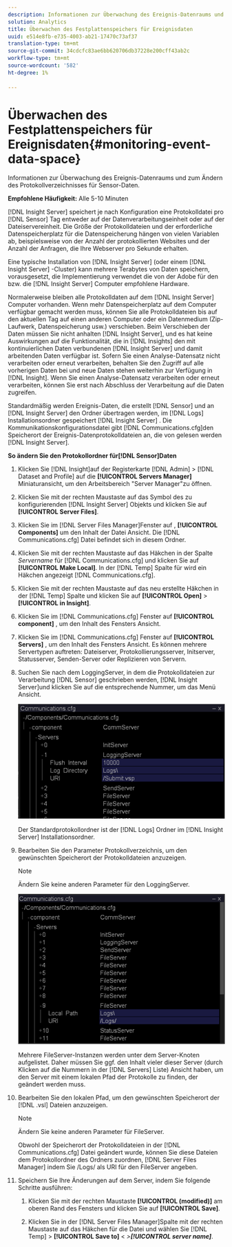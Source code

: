 ```yaml
---
description: Informationen zur Überwachung des Ereignis-Datenraums und zum Ändern des Protokollverzeichnisses für Sensor-Daten.
solution: Analytics
title: Überwachen des Festplattenspeichers für Ereignisdaten
uuid: e514e8fb-e735-4003-ab21-17470c73af37
translation-type: tm+mt
source-git-commit: 34cdcfc83ae6bb620706db37228e200cff43ab2c
workflow-type: tm+mt
source-wordcount: '582'
ht-degree: 1%

---
```



# Überwachen des Festplattenspeichers für Ereignisdaten{#monitoring-event-data-space}

Informationen zur Überwachung des Ereignis-Datenraums und zum Ändern des Protokollverzeichnisses für Sensor-Daten.

**Empfohlene Häufigkeit:** Alle 5-10 Minuten

[!DNL Insight Server] speichert je nach Konfiguration eine Protokolldatei pro [!DNL Sensor] Tag entweder auf der Datenverarbeitungseinheit oder auf der Dateiservereinheit. Die Größe der Protokolldateien und der erforderliche Datenspeicherplatz für die Datenspeicherung hängen von vielen Variablen ab, beispielsweise von der Anzahl der protokollierten Websites und der Anzahl der Anfragen, die Ihre Webserver pro Sekunde erhalten.

Eine typische Installation von [!DNL Insight Server] (oder einem [!DNL Insight Server] -Cluster) kann mehrere Terabytes von Daten speichern, vorausgesetzt, die Implementierung verwendet die von der Adobe für den bzw. die [!DNL Insight Server] Computer empfohlene Hardware.

Normalerweise bleiben alle Protokolldaten auf dem [!DNL Insight Server] Computer vorhanden. Wenn mehr Datenspeicherplatz auf dem Computer verfügbar gemacht werden muss, können Sie alle Protokolldateien bis auf den aktuellen Tag auf einen anderen Computer oder ein Datenmedium (Zip-Laufwerk, Datenspeicherung usw.) verschieben. Beim Verschieben der Daten müssen Sie nicht anhalten [!DNL Insight Server], und es hat keine Auswirkungen auf die Funktionalität, die in [!DNL Insights] den mit kontinuierlichen Daten verbundenen [!DNL Insight Server] und damit arbeitenden Daten verfügbar ist. Sofern Sie einen Analyse-Datensatz nicht verarbeiten oder erneut verarbeiten, behalten Sie den Zugriff auf alle vorherigen Daten bei und neue Daten stehen weiterhin zur Verfügung in [!DNL Insight]. Wenn Sie einen Analyse-Datensatz verarbeiten oder erneut verarbeiten, können Sie erst nach Abschluss der Verarbeitung auf die Daten zugreifen.

Standardmäßig werden Ereignis-Daten, die erstellt [!DNL Sensor] und an [!DNL Insight Server] den Ordner übertragen werden, im [!DNL Logs] Installationsordner gespeichert [!DNL Insight Server] . Die Kommunikationskonfigurationsdatei gibt [!DNL Communications.cfg]den Speicherort der Ereignis-Datenprotokolldateien an, die von gelesen werden [!DNL Insight Server].

**So ändern Sie den Protokollordner für[!DNL Sensor]Daten**

1. Klicken Sie [!DNL Insight]auf der Registerkarte [!DNL Admin] > [!DNL Dataset and Profile] auf die **[!UICONTROL Servers Manager]** Miniaturansicht, um den Arbeitsbereich &quot;Server Manager&quot;zu öffnen.
1. Klicken Sie mit der rechten Maustaste auf das Symbol des zu konfigurierenden [!DNL Insight Server] Objekts und klicken Sie auf **[!UICONTROL Server Files]**.
1. Klicken Sie im [!DNL Server Files Manager]Fenster auf , **[!UICONTROL Components]** um den Inhalt der Datei Ansicht. Die [!DNL Communications.cfg] Datei befindet sich in diesem Ordner.
1. Klicken Sie mit der rechten Maustaste auf das Häkchen in der Spalte *Servername* für [!DNL Communications.cfg] und klicken Sie auf **[!UICONTROL Make Local]**. In der [!DNL Temp] Spalte für wird ein Häkchen angezeigt [!DNL Communications.cfg].
1. Klicken Sie mit der rechten Maustaste auf das neu erstellte Häkchen in der [!DNL Temp] Spalte und klicken Sie auf **[!UICONTROL Open]** > **[!UICONTROL in Insight]**.
1. Klicken Sie im [!DNL Communications.cfg] Fenster auf **[!UICONTROL component]** , um den Inhalt des Fensters Ansicht.
1. Klicken Sie im [!DNL Communications.cfg] Fenster auf **[!UICONTROL Servers]** , um den Inhalt des Fensters Ansicht. Es können mehrere Servertypen auftreten: Dateiserver, Protokollierungsserver, Initserver, Statusserver, Senden-Server oder Replizieren von Servern.
1. Suchen Sie nach dem LoggingServer, in dem die Protokolldateien zur Verarbeitung [!DNL Sensor] geschrieben werden, [!DNL Insight Server]und klicken Sie auf die entsprechende Nummer, um das Menü Ansicht.

   ![Schritt-Info](assets/cfg_communications_examplevalues_logging.png)

   Der Standardprotokollordner ist der [!DNL Logs] Ordner im [!DNL Insight Server] Installationsordner.

1. Bearbeiten Sie den Parameter Protokollverzeichnis, um den gewünschten Speicherort der Protokolldateien anzuzeigen.

   >[!NOTE]
   >
   >Ändern Sie keine anderen Parameter für den LoggingServer.

   ![](assets/cfg_communicates_logslocalpath_egvalues.png)

   Mehrere FileServer-Instanzen werden unter dem Server-Knoten aufgelistet. Daher müssen Sie ggf. den Inhalt vieler dieser Server (durch Klicken auf die Nummern in der [!DNL Servers] Liste) Ansicht haben, um den Server mit einem lokalen Pfad der Protokolle zu finden, der geändert werden muss.

1. Bearbeiten Sie den lokalen Pfad, um den gewünschten Speicherort der [!DNL .vsl] Dateien anzuzeigen.

   >[!NOTE]
   >
   >Ändern Sie keine anderen Parameter für FileServer.

   Obwohl der Speicherort der Protokolldateien in der [!DNL Communications.cfg] Datei geändert wurde, können Sie diese Dateien dem Protokollordner des Ordners zuordnen, [!DNL Server Files Manager] indem Sie /Logs/ als URI für den FileServer angeben.

1. Speichern Sie Ihre Änderungen auf dem Server, indem Sie folgende Schritte ausführen:

   1. Klicken Sie mit der rechten Maustaste **[!UICONTROL (modified)]** am oberen Rand des Fensters und klicken Sie auf **[!UICONTROL Save]**.

   1. Klicken Sie in der [!DNL Server Files Manager]Spalte mit der rechten Maustaste auf das Häkchen für die Datei und wählen Sie [!DNL Temp] > **[!UICONTROL Save to]** &lt; *>**[!UICONTROL server name]***.

